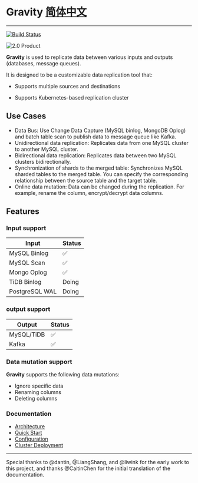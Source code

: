 # **Gravity** [简体中文](./README-cn.md)
-------------------------
[![Build Status](https://travis-ci.org/moiot/**Gravity**.svg?branch=master)](https://travis-ci.org/moiot/**Gravity**)

![2.0 Product](docs/2.0/product.png)

**Gravity** is used to replicate data between various inputs and outputs (databases, message queues).

It is designed to be a customizable data replication tool that:

- Supports multiple sources and destinations

- Supports Kubernetes-based replication cluster

## Use Cases

- Data Bus: Use Change Data Capture (MySQL binlog, MongoDB Oplog) and batch table scan to publish data to message queue like Kafka.
- Unidirectional data replication: Replicates data from one MySQL cluster to another MySQL cluster.
- Bidirectional data replication: Replicates data between two MySQL clusters bidirectionally.
- Synchronization of shards to the merged table: Synchronizes MySQL sharded tables to the merged table. You can specify the corresponding relationship between the source table and the target table.
- Online data mutation: Data can be changed during the replication. For example, rename the column, encrypt/decrypt data columns. 
## Features

### Input support

| Input | Status  |
|---|---|
|  MySQL Binlog | ✅  | 
|  MySQL Scan |  ✅ |   
|  Mongo Oplog | ✅  | 
|  TiDB Binlog | Doing  |
|  PostgreSQL WAL | Doing  |


### output support


| Output | Status  |
|---|---|
|  MySQL/TiDB | ✅  | 
|  Kafka |  ✅ |   


### Data mutation support

**Gravity** supports the following data mutations:

- Ignore specific data
- Renaming columns
- Deleting columns

### Documentation

- [Architecture](docs/2.0/00-arch-en.md)
- [Quick Start](docs/2.0/01-quick-start-en.md)
- [Configuration](docs/2.0/02-config-index-en.md)
- [Cluster Deployment](https://github.com/moiot/**Gravity**-operator)

-----------

Special thanks to @dantin, @LiangShang, and @liwink for the early work to this project, and thanks @CaitinChen for the initial translation of the documentation.